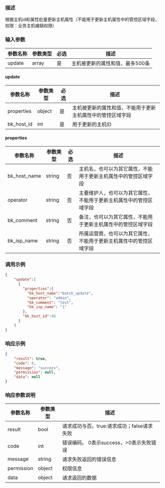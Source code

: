 ### 描述

根据主机id和属性批量更新主机属性（不能用于更新主机属性中的管控区域字段，权限：业务主机编辑权限）

### 输入参数

| 参数名称   | 参数类型  | 必选 | 描述                |
|--------|-------|----|-------------------|
| update | array | 是  | 主机被更新的属性和值，最多500条 |

#### update

| 参数名称       | 参数类型   | 必选 | 描述                            |
|------------|--------|----|-------------------------------|
| properties | object | 是  | 主机被更新的属性和值，不能用于更新主机属性中的管控区域字段 |
| bk_host_id | int    | 是  | 用于更新的主机ID                     |

#### properties

| 参数名称         | 参数类型   | 必选 | 描述                                |
|--------------|--------|----|-----------------------------------|
| bk_host_name | string | 否  | 主机名，也可以为其它属性，不能用于更新主机属性中的管控区域字段   |
| operator     | string | 否  | 主要维护人，也可以为其它属性，不能用于更新主机属性中的管控区域字段 |
| bk_comment   | string | 否  | 备注，也可以为其它属性，不能用于更新主机属性中的管控区域字段    |
| bk_isp_name  | string | 否  | 所属运营商，也可以为其它属性，不能用于更新主机属性中的管控区域字段 |

### 调用示例

```json
{
    "update":[
      {
        "properties":{
          "bk_host_name":"batch_update",
          "operator": "admin",
          "bk_comment": "test",
          "bk_isp_name": "1"
        },
        "bk_host_id":46
      }
    ]
}
```

### 响应示例

```json
{
    "result": true,
    "code": 0,
    "message": "success",
    "permission": null,
    "data": null
}
```

### 响应参数说明

| 参数名称       | 参数类型   | 描述                         |
|------------|--------|----------------------------|
| result     | bool   | 请求成功与否。true:请求成功；false请求失败 |
| code       | int    | 错误编码。 0表示success，>0表示失败错误  |
| message    | string | 请求失败返回的错误信息                |
| permission | object | 权限信息                       |
| data       | object | 请求返回的数据                    |
